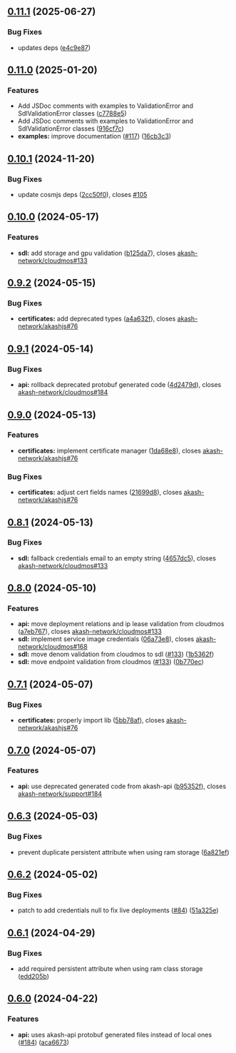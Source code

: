 ## [0.11.1](https://github.com/akash-network/akashjs/compare/v0.11.0...v0.11.1) (2025-06-27)


### Bug Fixes

* updates deps ([e4c9e87](https://github.com/akash-network/akashjs/commit/e4c9e87ef28b61ab36b9c000f295a45894e53b37))

## [0.11.0](https://github.com/akash-network/akashjs/compare/v0.10.1...v0.11.0) (2025-01-20)


### Features

* Add JSDoc comments with examples to ValidationError and SdlValidationError classes ([c7788e5](https://github.com/akash-network/akashjs/commit/c7788e5e73b45e5b060ba07ed7260cc8995de037))
* Add JSDoc comments with examples to ValidationError and SdlValidationError classes ([916cf7c](https://github.com/akash-network/akashjs/commit/916cf7ce7306cbab7fc854ffb24d595709ad45f9))
* **examples:** improve documentation ([#117](https://github.com/akash-network/akashjs/issues/117)) ([16cb3c3](https://github.com/akash-network/akashjs/commit/16cb3c3d4b19da5377ddce27c682aced404c6112))

## [0.10.1](https://github.com/akash-network/akashjs/compare/v0.10.0...v0.10.1) (2024-11-20)


### Bug Fixes

* update cosmjs deps ([2cc50f0](https://github.com/akash-network/akashjs/commit/2cc50f093b9dd8bffef1081df2d02f9e82c2aa7a)), closes [#105](https://github.com/akash-network/akashjs/issues/105)

## [0.10.0](https://github.com/akash-network/akashjs/compare/v0.9.2...v0.10.0) (2024-05-17)


### Features

* **sdl:** add storage and gpu validation ([b125da7](https://github.com/akash-network/akashjs/commit/b125da727a437aff7118d7c9683673384e2738da)), closes [akash-network/cloudmos#133](https://github.com/akash-network/cloudmos/issues/133)

## [0.9.2](https://github.com/akash-network/akashjs/compare/v0.9.1...v0.9.2) (2024-05-15)


### Bug Fixes

* **certificates:** add deprecated types ([a4a632f](https://github.com/akash-network/akashjs/commit/a4a632ff075dd37a1067d3633ded331b79c59f45)), closes [akash-network/akashjs#76](https://github.com/akash-network/akashjs/issues/76)

## [0.9.1](https://github.com/akash-network/akashjs/compare/v0.9.0...v0.9.1) (2024-05-14)


### Bug Fixes

* **api:** rollback deprecated protobuf generated code ([4d2479d](https://github.com/akash-network/akashjs/commit/4d2479d3695e858deff48675a6faec6208474632)), closes [akash-network/cloudmos#184](https://github.com/akash-network/cloudmos/issues/184)

## [0.9.0](https://github.com/akash-network/akashjs/compare/v0.8.1...v0.9.0) (2024-05-13)


### Features

* **certificates:** implement certificate manager ([1da68e8](https://github.com/akash-network/akashjs/commit/1da68e87782ccd368ee2ef5fef546a576fa47dbb)), closes [akash-network/akashjs#76](https://github.com/akash-network/akashjs/issues/76)


### Bug Fixes

* **certificates:** adjust cert fields names ([21699d8](https://github.com/akash-network/akashjs/commit/21699d8122996ea75f12d18d7c78276a3abcb595)), closes [akash-network/akashjs#76](https://github.com/akash-network/akashjs/issues/76)

## [0.8.1](https://github.com/akash-network/akashjs/compare/v0.8.0...v0.8.1) (2024-05-13)


### Bug Fixes

* **sdl:** fallback credentials email to an empty string ([4657dc5](https://github.com/akash-network/akashjs/commit/4657dc571f7164328c96d0092a7e93ec41fbc56a)), closes [akash-network/cloudmos#133](https://github.com/akash-network/cloudmos/issues/133)

## [0.8.0](https://github.com/akash-network/akashjs/compare/v0.7.1...v0.8.0) (2024-05-10)


### Features

* **api:** move deployment relations and ip lease validation from cloudmos ([a7eb767](https://github.com/akash-network/akashjs/commit/a7eb7672a04225201cc71b2ca4256a15fb28448e)), closes [akash-network/cloudmos#133](https://github.com/akash-network/cloudmos/issues/133)
* **sdl:** implement service image credentials ([06a73e8](https://github.com/akash-network/akashjs/commit/06a73e8fa507c5d005a5b92cbc77e29e5ed69967)), closes [akash-network/cloudmos#168](https://github.com/akash-network/cloudmos/issues/168)
* **sdl:** move denom validation from cloudmos to sdl ([#133](https://github.com/akash-network/akashjs/issues/133)) ([1b5362f](https://github.com/akash-network/akashjs/commit/1b5362f2e3b3067b2fbe3a9bf1d8119a01461de1))
* **sdl:** move endpoint validation from cloudmos ([#133](https://github.com/akash-network/akashjs/issues/133)) ([0b770ec](https://github.com/akash-network/akashjs/commit/0b770ece33d5ea6e12acef3b9e1e3b60457ae305))

## [0.7.1](https://github.com/akash-network/akashjs/compare/v0.7.0...v0.7.1) (2024-05-07)


### Bug Fixes

* **certificates:** properly import lib ([5bb78af](https://github.com/akash-network/akashjs/commit/5bb78af350f4f609424506e9b5fbe0f8a958d85b)), closes [akash-network/akashjs#76](https://github.com/akash-network/akashjs/issues/76)

## [0.7.0](https://github.com/akash-network/akashjs/compare/v0.6.3...v0.7.0) (2024-05-07)


### Features

* **api:** use deprecated generated code from akash-api ([b95352f](https://github.com/akash-network/akashjs/commit/b95352fae17646548b896a1d6cbc27edf14463bc)), closes [akash-network/support#184](https://github.com/akash-network/support/issues/184)

## [0.6.3](https://github.com/akash-network/akashjs/compare/v0.6.2...v0.6.3) (2024-05-03)


### Bug Fixes

* prevent duplicate persistent attribute when using ram storage ([6a821ef](https://github.com/akash-network/akashjs/commit/6a821efde40540fb33e9ec54073c82012d14f168))

## [0.6.2](https://github.com/akash-network/akashjs/compare/v0.6.1...v0.6.2) (2024-05-02)


### Bug Fixes

* patch to add credentials null to fix live deployments ([#84](https://github.com/akash-network/akashjs/issues/84)) ([51a325e](https://github.com/akash-network/akashjs/commit/51a325ebd8bcc60e613d81a626f90eb9364b50a3))

## [0.6.1](https://github.com/akash-network/akashjs/compare/v0.6.0...v0.6.1) (2024-04-29)


### Bug Fixes

* add required persistent attribute when using ram class storage ([edd205b](https://github.com/akash-network/akashjs/commit/edd205be195cee317b4cdf2aab4ec6a5d3b28c02))

## [0.6.0](https://github.com/akash-network/akashjs/compare/v0.5.11...v0.6.0) (2024-04-22)


### Features

* **api:** uses akash-api protobuf generated files instead of local ones ([#184](https://github.com/akash-network/akashjs/issues/184)) ([aca6673](https://github.com/akash-network/akashjs/commit/aca6673b4fdf3bd1b52e080a620a79bd09d7217b))
